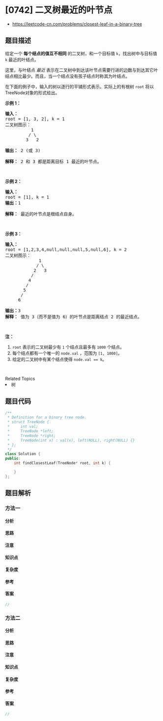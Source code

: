 

# [0742] 二叉树最近的叶节点
* https://leetcode-cn.com/problems/closest-leaf-in-a-binary-tree


## 题目描述

<p>给定一个 <strong>每个结点的值互不相同</strong>&nbsp;的二叉树，和一个目标值 <code>k</code>，找出树中与目标值 <code>k</code> 最近的叶结点。&nbsp;</p>

<p>这里，与叶结点 <em>最近 </em>表示在二叉树中到达该叶节点需要行进的边数与到达其它叶结点相比最少。而且，当一个结点没有孩子结点时称其为叶结点。</p>

<p>在下面的例子中，输入的树以逐行的平铺形式表示。实际上的有根树 <code>root</code> 将以TreeNode对象的形式给出。</p>

<p><strong>示例 1：</strong></p>

<pre><strong>输入：</strong>
root = [1, 3, 2], k = 1
二叉树图示：
          1
         / \
        3   2

<strong>输出：</strong> 2 (或 3)

<strong>解释：</strong> 2 和 3 都是距离目标 1 最近的叶节点。
</pre>

<p>&nbsp;</p>

<p><strong>示例 2：</strong></p>

<pre><strong>输入：</strong>
root = [1], k = 1
<strong>输出：</strong>1

<strong>解释：</strong> 最近的叶节点是根结点自身。
</pre>

<p>&nbsp;</p>

<p><strong>示例 3：</strong></p>

<pre><strong>输入：</strong>
root = [1,2,3,4,null,null,null,5,null,6], k = 2
二叉树图示：
             1
            / \
           2   3
          /
         4
        /
       5
      /
     6

<strong>输出：</strong>3
<strong>解释：</strong> 值为 3（而不是值为 6）的叶节点是距离结点 2 的最近结点。
</pre>

<p>&nbsp;</p>

<p><strong>注：</strong></p>

<ol>
	<li><code>root</code>&nbsp;表示的二叉树最少有&nbsp;<code>1</code> 个结点且最多有&nbsp;<code>1000</code> 个结点。</li>
	<li>每个结点都有一个唯一的&nbsp;<code>node.val</code>&nbsp;，范围为&nbsp;<code>[1, 1000]</code>。</li>
	<li>给定的二叉树中有某个结点使得&nbsp;<code>node.val == k</code>。</li>
</ol>

<p>&nbsp;</p>
<div><div>Related Topics</div><div><li>树</li></div></div>


## 题目代码

```cpp
/**
 * Definition for a binary tree node.
 * struct TreeNode {
 *     int val;
 *     TreeNode *left;
 *     TreeNode *right;
 *     TreeNode(int x) : val(x), left(NULL), right(NULL) {}
 * };
 */
class Solution {
public:
    int findClosestLeaf(TreeNode* root, int k) {

    }
};
```


## 题目解析


### 方法一

#### 分析

#### 思路

#### 注意

#### 知识点

#### 复杂度

#### 参考

#### 答案

```cpp
//
```


### 方法二

#### 分析

#### 思路

#### 注意

#### 知识点

#### 复杂度

#### 参考

#### 答案

```cpp
//
```


